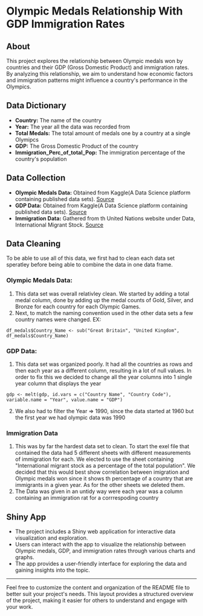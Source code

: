 # Olympic Medals Relationship With GDP Immigration Rates

## About
This project explores the relationship between Olympic medals won by countries and their GDP (Gross Domestic Product) and immigration rates. By analyzing this relationship, we aim to understand how economic factors and immigration patterns might influence a country's performance in the Olympics.

## Data Dictionary
- **Country:** The name of the country
- **Year:** The year all the data was recorded from
- **Total Medals:** The total amount of medals one by a country at a single Olymipcs
- **GDP:** The Gross Domestic Product of the country
- **Immigration_Perc_of_total_Pop:** The immigration percentage of the country's population

## Data Collection
- **Olympic Medals Data:** Obtained from Kaggle(A Data Science platform containing published data sets). [Source](https://www.kaggle.com/datasets/ramontanoeiro/summer-olympic-medals-1986-2020?resource=download)
- **GDP Data:**  Obtained from Kaggle(A Data Science platform containing published data sets). [Source](https://www.kaggle.com/datasets/yapwh1208/countries-gdp-2012-to-2021?resource=download)
- **Immigration Data:** Gathered from th United Nations website under Data, International Migrant Stock. [Source](https://view.officeapps.live.com/op/view.aspx?src=https%3A%2F%2Fwww.un.org%2Fdevelopment%2Fdesa%2Fpd%2Fsites%2Fwww.un.org.development.desa.pd%2Ffiles%2Fundesa_pd_2020_ims_stock_by_sex_and_destination.xlsx&wdOrigin=BROWSELINK)

  
## Data Cleaning
To be able to use all of this data, we first had to clean each data set speratley before being able to combine the data in one data frame. 

### Olympic Medals Data:
1. This data set was overall relativley clean. We started by adding a total medal column, done by adding up the medal counts of Gold, Silver, and Bronze for each country for each Olympic Games.
2. Next, to match the naming convention used in the other data sets a few country names were changed. EX:
```{r}
df_medals$Country_Name <- sub("Great Britain", "United Kingdom", df_medals$Country_Name)
```

### GDP Data:
1. This data set was organized poorly. It had all the countries as rows and then each year as a different column, resulting in a lot of null values. In order to fix this we decided to change all the year columns into 1 single year column that displays the year
```
gdp <- melt(gdp, id.vars = c("Country Name", "Country Code"), variable.name = "Year", value.name = "GDP")
```
2. We also had to filter the Year => 1990, since the data started at 1960 but the first year we had olympic data was 1990

### Immigration Data
1. This was by far the hardest data set to clean. To start the exel file that contained the data had 5 different sheets with different measurements of immigration for each. We elected to use the sheet containing "International migrant stock as a percentage of the total population". We decided that this would best show correlation between imigration and Olympic medals won since it shows th percentage of a country that are immigrants in a given year. As for the other sheets we deleted them.
2. The Data was given in an untidy way were each year was a column containing an immigration rat for a corrrespoding country

## Shiny App
- The project includes a Shiny web application for interactive data visualization and exploration.
- Users can interact with the app to visualize the relationship between Olympic medals, GDP, and immigration rates through various charts and graphs.
- The app provides a user-friendly interface for exploring the data and gaining insights into the topic.

---
Feel free to customize the content and organization of the README file to better suit your project's needs. This layout provides a structured overview of the project, making it easier for others to understand and engage with your work.
